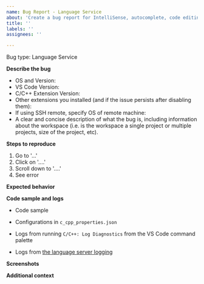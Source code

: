 ```yaml
---
name: Bug Report - Language Service
about: 'Create a bug report for IntelliSense, autocomplete, code editing, code navigation, etc.'
title: ''
labels: ''
assignees: ''

---
```


Bug type: Language Service

<!-- Prior to creating a bug report, please review:
📝 Existing issues at https://github.com/Microsoft/vscode-cpptools/issues
📜 Our documentation at https://code.visualstudio.com/docs/languages/cpp
📙 FAQs at https://code.visualstudio.com/docs/cpp/faq-cpp
-->


**Describe the bug**
- OS and Version:
- VS Code Version:
- C/C++ Extension Version:
- Other extensions you installed (and if the issue persists after disabling them):
- If using SSH remote, specify OS of remote machine:
- A clear and concise description of what the bug is, including information about the workspace (i.e. is the workspace a single project or multiple projects, size of the project, etc).


**Steps to reproduce**
<!-- Provide clear steps to reproduce the bug: -->
1. Go to '...'
2. Click on '....'
3. Scroll down to '....'
4. See error


**Expected behavior**
<!-- A clear and concise description of what you expected to happen. -->


**Code sample and logs**
<!-- Please provide code sample, your c_cpp_properties.json and logs. -->
- Code sample

- Configurations in `c_cpp_properties.json`

- Logs from running `C/C++: Log Diagnostics` from the VS Code command palette

- Logs from [the language server logging](https://code.visualstudio.com/docs/cpp/enable-logging-cpp#_enable-logging-for-the-language-server)


**Screenshots**
<!-- If applicable, add screenshots to help explain your problem. -->


**Additional context**
<!--
Providing call stacks:
For bugs like crashes, deadlocks, infinite loops, etc. that we are not able to repro and for which the call stack may be useful, please attach a debugger and/or create a dmp and provide the call stacks. Windows binaries have symbols available in VS Code by setting your "symbolSearchPath" to "https://msdl.microsoft.com/download/symbols".

Instructions for attaching debugger to language service process:
https://github.com/microsoft/vscode-cpptools/wiki/Attaching-debugger-to-cpptools-or-cpptools%E2%80%90srv.

Performance analysis:
For a performance issue see instructions at https://github.com/microsoft/vscode-cpptools/wiki/Troubleshooting-Performance-Issues.
-->
